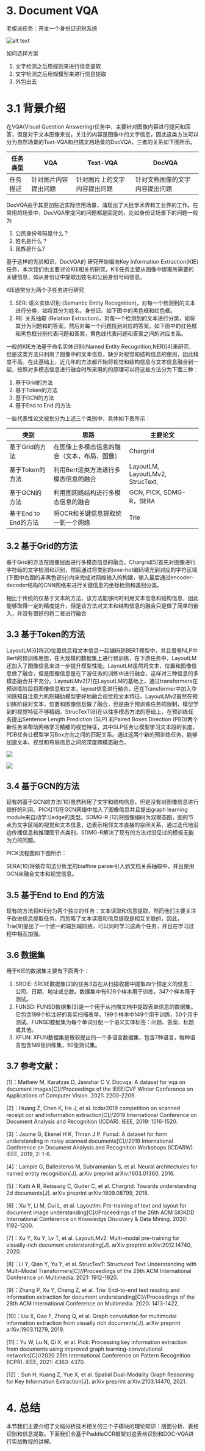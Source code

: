 
# 3. Document VQA
老板派任务：开发一个身份证识别系统

![alt text](./assets/3-0.png)

如何选择方案

1. 文字检测之后用规则来进行信息提取
2. 文字检测之后用规模型来进行信息提取
3. 外包出去

# 3.1 背景介绍
在VQA(Visual Question Answering)任务中，主要针对图像内容进行提问和回答，但是对于文本图像来说，关注的内容是图像中的文字信息，因此这类方法可以分为自然场景的Text-VQA和扫描文档场景的DocVQA，三者的关系如下图所示。

任务类型	| VQA               |	Text-VQA                |	DocVQA
---|---|---|---
任务描述	| 针对图片内容提出问题|	针对图片上的文字内容提出问题|	针对文档图像的文字内容提出问题



DocVQA由于其更加贴近实际应用场景，涌现出了大批学术界和工业界的工作。在常用的场景中，DocVQA里提问的问题都是固定的，比如身份证场景下的问题一般为

1. 公民身份号码是什么？
2. 姓名是什么？
3. 民族是什么?


基于这样的先验知识，DocVQA的 研究开始偏向Key Information Extraction(KIE)任务，本次我们也主要讨论KIE相关的研究，KIE任务主要从图像中提取所需要的关键信息，如从身份证中提取出姓名和公民身份号码信息。

KIE通常分为两个子任务进行研究

1. SER: 语义实体识别 (Semantic Entity Recognition)，对每一个检测到的文本进行分类，如将其分为姓名，身份证。如下图中的黑色框和红色框。
2. RE: 关系抽取 (Relation Extraction)，对每一个检测到的文本进行分类，如将其分为问题和的答案。然后对每一个问题找到对应的答案。如下图中的红色框和黑色框分别代表问题和答案，黄色线代表问题和答案之间的对应关系。


一般的KIE方法基于命名实体识别(Named Entity Recognition,NER)[4]来研究，但是这类方法只利用了图像中的文本信息，缺少对视觉和结构信息的使用，因此精度不高。在此基础上，近几年的方法都开始将视觉和结构信息与文本信息融合到一起，按照对多模态信息进行融合时所采用的的原理可以将这些方法分为下面三种：

1. 基于Grid的方法
2. 基于Token的方法
3. 基于GCN的方法
4. 基于End to End 的方法


一些代表性论文被划分为上述三个类别中，具体如下表所示：

类别	| 思路	| 主要论文
---|---|---
基于Grid的方法	        | 在图像上多模态信息的融合（文本，布局，图像）	| Chargrid
基于Token的方法	        | 利用Bert这类方法进行多模态信息的融合	       | LayoutLM, LayoutLMv2, StrucText,
基于GCN的方法	        | 利用图网络结构进行多模态信息的融合	       | GCN, PICK, SDMG-R，SERA
基于End to End的方法	| 将OCR和关键信息提取统一到一个网络	           | Trie


## 3.2 基于Grid的方法
基于Grid的方法在图像层面进行多模态信息的融合。Chargrid[5]首先对图像进行字符级的文字检测和识别，然后通过将类别的one-hot编码填充到对应的字符区域(下图中右图的非黑色部分)内来完成对网络输入的构建，输入最后通过encoder-decoder结构的CNN网络来进行关键信息的坐标检测和类别分类。

相比于传统的仅基于文本的方法，该方法能够同时利用文本信息和结构信息，因此能够取得一定的精度提升，但是该方法对文本和结构信息的融合只是做了简单的嵌入，并没有很好的将二者进行融合



## 3.3 基于Token的方法
LayoutLM[6]将2D位置信息和文本信息一起编码到BERT模型中，并且借鉴NLP中Bert的预训练思想，在大规模的数据集上进行预训练，在下游任务中，LayoutLM还加入了图像信息来进一步提升模型性能。LayoutLM虽然将文本，位置和图像信息做了融合，但是图像信息是在下游任务的训练中进行融合，这样对三种信息的多模态融合并不充分。LayoutLMv2[7]在LayoutLM的基础上，通过transformers在预训练阶段将图像信息和文本，layout信息进行融合，还在Transformer中加入空间感知自注意力机制辅助模型更好地融合视觉和文本特征。LayoutLMv2虽然在预训练阶段对文本，位置和图像信息做了融合，但是由于预训练任务的限制，模型学到的视觉特征不够精细。StrucTexT[8]在以往多模态方法的基础上，在预训练任务提出Sentence Length Prediction (SLP) 和Paired Boxes Direction (PBD)两个新任务来帮助网络学习精细的视觉特征，其中SLP任务让模型学习文本段的长度，PDB任务让模型学习Box方向之间的匹配关系。通过这两个新的预训练任务，能够加速文本、视觉和布局信息之间的深度跨模态融合。

![](./assets/3-3-1.png)

![](./assets/3-3-2.png)


## 3.4 基于GCN的方法
现有的基于GCN的方法[10]虽然利用了文字和结构信息，但是没有对图像信息进行很好的利用。PICK[11]在GCN网络中加入了图像信息并且提出graph learning module来自动学习edge的类型。SDMG-R [12]将图像编码为双模态图，图的节点为文字区域的视觉和文本信息，边表示相邻文本直接的空间关系，通过迭代地沿边传播信息和推理图节点类别，SDMG-R解决了现有的方法对没见过的模板无能为力的问题。

PICK流程图如下图所示：


SERA[10]将依存句法分析里的biaffine parser引入到文档关系抽取中，并且使用GCN来融合文本和视觉信息。


## 3.5 基于End to End 的方法
现有的方法将KIE分为两个独立的任务：文本读取和信息提取，然而他们主要关注于改进信息提取任务，而忽略了文本读取和信息提取是相互关联的，因此，Trie[9]提出了一个统一的端到端网络，可以同时学习这两个任务，并且在学习过程中相互加强。

## 3.6 数据集
用于KIE的数据集主要有下面两个：

1. SROIE: SROIE数据集[2]的任务3旨在从扫描收据中提取四个预定义的信息：公司、日期、地址或总数。数据集中有626个样本用于训练，347个样本用于测试。
2. FUNSD: FUNSD数据集[3]是一个用于从扫描文档中提取表单信息的数据集。它包含199个标注好的真实扫描表单。199个样本中149个用于训练，50个用于测试。FUNSD数据集为每个单词分配一个语义实体标签：问题、答案、标题或其他。
3. XFUN: XFUN数据集是微软提出的一个多语言数据集，包含7种语言，每种语言包含149张训练集，50张测试集。


## 3.7 参考文献：

[1]：Mathew M, Karatzas D, Jawahar C V. Docvqa: A dataset for vqa on document images[C]//Proceedings of the IEEE/CVF Winter Conference on Applications of Computer Vision. 2021: 2200-2209.

[2]：Huang Z, Chen K, He J, et al. Icdar2019 competition on scanned receipt ocr and information extraction[C]//2019 International Conference on Document Analysis and Recognition (ICDAR). IEEE, 2019: 1516-1520.

[3]：Jaume G, Ekenel H K, Thiran J P. Funsd: A dataset for form understanding in noisy scanned documents[C]//2019 International Conference on Document Analysis and Recognition Workshops (ICDARW). IEEE, 2019, 2: 1-6.

[4]：Lample G, Ballesteros M, Subramanian S, et al. Neural architectures for named entity recognition[J]. arXiv preprint arXiv:1603.01360, 2016.

[5]：Katti A R, Reisswig C, Guder C, et al. Chargrid: Towards understanding 2d documents[J]. arXiv preprint arXiv:1809.08799, 2018.

[6]：Xu Y, Li M, Cui L, et al. Layoutlm: Pre-training of text and layout for document image understanding[C]//Proceedings of the 26th ACM SIGKDD International Conference on Knowledge Discovery & Data Mining. 2020: 1192-1200.

[7]：Xu Y, Xu Y, Lv T, et al. LayoutLMv2: Multi-modal pre-training for visually-rich document understanding[J]. arXiv preprint arXiv:2012.14740, 2020.

[8]：Li Y, Qian Y, Yu Y, et al. StrucTexT: Structured Text Understanding with Multi-Modal Transformers[C]//Proceedings of the 29th ACM International Conference on Multimedia. 2021: 1912-1920.

[9]：Zhang P, Xu Y, Cheng Z, et al. Trie: End-to-end text reading and information extraction for document understanding[C]//Proceedings of the 28th ACM International Conference on Multimedia. 2020: 1413-1422.

[10]：Liu X, Gao F, Zhang Q, et al. Graph convolution for multimodal information extraction from visually rich documents[J]. arXiv preprint arXiv:1903.11279, 2019.

[11]：Yu W, Lu N, Qi X, et al. Pick: Processing key information extraction from documents using improved graph learning-convolutional networks[C]//2020 25th International Conference on Pattern Recognition (ICPR). IEEE, 2021: 4363-4370.

[12]：Sun H, Kuang Z, Yue X, et al. Spatial Dual-Modality Graph Reasoning for Key Information Extraction[J]. arXiv preprint arXiv:2103.14470, 2021.

# 4. 总结
本节我们主要介绍了文档分析技术相关的三个子模块的理论知识：版面分析、表格识别和信息提取。下面我们会基于PaddleOCR框架对这表格识别和DOC-VQA进行实战教程的讲解。